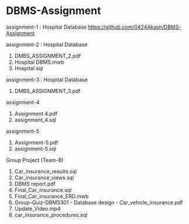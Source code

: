 # DBMS-Assignment
assignment-1 : Hospital Database
https://github.com/0424Akash/DBMS-Assignment

assignment-2 : Hospital Database
1. DMBS_ASSIGNMENT_2.pdf
2. Hospital DBMS.mwb
3. Hospital.sql

assignment-3 : Hospital Database
1. DMBS_ASSIGNMENT_3.pdf

assignment-4 
1. Assignment 4.pdf
2. assignment_4.sql

assignment-5
1. Assignment-5.pdf
2. assignment-5.sql


Group Project (Team-8)
1. Car_insurance_results.sql
2. Car_insurance_views.sql
3. DBMS report.pdf
4. Final_Car_insurance.sql
5. Final_Car_insurance_ERD.mwb
6. Group-Quiz-DBMS301 - Database design - Car_vehicle_insurance.pdf
7. Update_Video.mp4
8. car_insurance_procedures.sql
